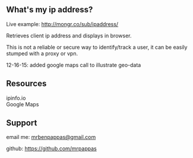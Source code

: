 What's my ip address?  
-------


Live example:  http://mongr.co/sub/ipaddress/

Retrieves client ip address and displays in browser.

This is not a reliable or secure way to identify/track a user,  it can be easily stumped with a proxy or vpn.

12-16-15: added google maps call to illustrate geo-data


Resources
-------

ipinfo.io  
Google Maps

Support
-------

email me: mrbenpappas@gmail.com

github: https://github.com/mrpappas

